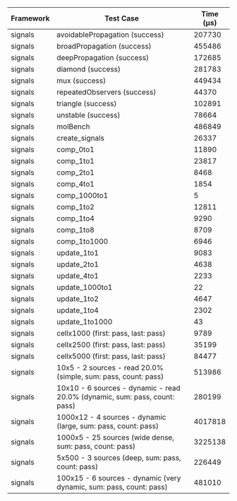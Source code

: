 | Framework | Test Case | Time (μs) |
| --- | --- | --- |
| signals | avoidablePropagation (success) | 207730 |
| signals | broadPropagation (success) | 455486 |
| signals | deepPropagation (success) | 172685 |
| signals | diamond (success) | 281783 |
| signals | mux (success) | 449434 |
| signals | repeatedObservers (success) | 44370 |
| signals | triangle (success) | 102891 |
| signals | unstable (success) | 78664 |
| signals | molBench | 486849 |
| signals | create_signals | 26337 |
| signals | comp_0to1 | 11890 |
| signals | comp_1to1 | 23817 |
| signals | comp_2to1 | 8468 |
| signals | comp_4to1 | 1854 |
| signals | comp_1000to1 | 5 |
| signals | comp_1to2 | 12811 |
| signals | comp_1to4 | 9290 |
| signals | comp_1to8 | 8709 |
| signals | comp_1to1000 | 6946 |
| signals | update_1to1 | 9083 |
| signals | update_2to1 | 4638 |
| signals | update_4to1 | 2233 |
| signals | update_1000to1 | 22 |
| signals | update_1to2 | 4647 |
| signals | update_1to4 | 2302 |
| signals | update_1to1000 | 43 |
| signals | cellx1000 (first: pass, last: pass) | 9789 |
| signals | cellx2500 (first: pass, last: pass) | 35199 |
| signals | cellx5000 (first: pass, last: pass) | 84477 |
| signals | 10x5 - 2 sources - read 20.0% (simple, sum: pass, count: pass) | 513986 |
| signals | 10x10 - 6 sources - dynamic - read 20.0% (dynamic, sum: pass, count: pass) | 280199 |
| signals | 1000x12 - 4 sources - dynamic (large, sum: pass, count: pass) | 4017818 |
| signals | 1000x5 - 25 sources (wide dense, sum: pass, count: pass) | 3225138 |
| signals | 5x500 - 3 sources (deep, sum: pass, count: pass) | 226449 |
| signals | 100x15 - 6 sources - dynamic (very dynamic, sum: pass, count: pass) | 481010 |
